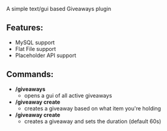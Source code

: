 A simple text/gui based Giveaways plugin

## Features:
- MySQL support
- Flat File support
- Placeholder API support

## Commands:
- **/giveaways**
  - opens a gui of all active giveaways
- **/giveaway create**
  - creates a giveaway based on what item you're holding
- **/giveaway create <duration>**
  - creates a giveaway and sets the duration (default 60s)
